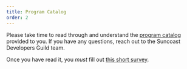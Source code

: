 ```yaml
---
title: Program Catalog
order: 2
---
```


Please take time to read through and understand the
[program catalog](https://suncoast.io/academy/catalog/) provided to you. If you
have any questions, reach out to the Suncoast Developers Guild team.

Once you have read it, you _must_ fill out
[this short survey](https://goo.gl/forms/eX4dqLnwYMJCNhtw1).

